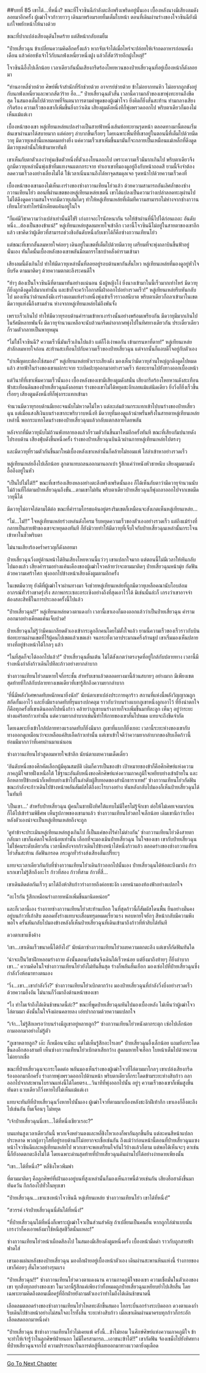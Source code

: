 ##บทที่ 85 เขาได้...ที่หนึ่ง?
ขณะที่โจวซินฉีกำลังตะลึงพรึงเพริดอยู่นั้นเอง เบื้องหลังนางมีเสียงลมดังลอยมาอีกครั้ง ผู้เฒ่าโจวก้าวยาวๆ เดินมาพร้อมรอยยิ้มเต็มใบหน้า ตอนที่เดินผ่านร่างของโจวซินฉียังมีแก่ใจพยักหน้าให้นางด้วย

ขณะที่ปากเปล่งเสียงดุดันโหดร้าย แต่สีหน้ากลับอมยิ้ม

“ป๋ายเสี่ยวฉุน ข้าเปลี่ยนความคิดอีกครั้งแล้ว หากจับเจ้าได้เมื่อไหร่จะปล่อยให้เจ้าอดอาหารก่อนหนึ่งเดือน แล้วค่อยขังเจ้าไว้กับนกฟ่งเหนี่ยวหนึ่งฝูง แล้วก็สัตว์ร้ายอีกฝูงใหญ่!”

โจวซินฉีอึ้งไปเล็กน้อย เวลาเดียวกันนั้นเสียงกรีดร้องโหยหวนของป๋ายเสี่ยวฉุนที่อยู่เบื้องหน้าก็ดังลอยมา

“ท่านอาหลี่ช่วยด้วย ศิษย์พี่เจ้าสำนักที่รักช่วยด้วย อาจารย์ช่วยด้วย ข้าไม่อยากทนหิว ไม่อยากถูกขังอยู่กับนกฟ่งเหนี่ยวและพวกสัตว์ร้าย ฮือ...” ป๋ายเสี่ยวฉุนตัวสั่น เวลานี้ความกลัวของเขาพุ่งทะยานถึงขีดสุด ในสมองเต็มไปด้วยภาพที่จินตนาการตามคำพูดของผู้เฒ่าโจว ยิ่งคิดก็ยิ่งสั่นสะท้าน ท่ามกลางเสียงกรีดร้อง ความเร็วของเขาก็เพิ่มขึ้นยิ่งกว่าเดิม เสียงตูมดังหนึ่งทีก็พุ่งพรวดออกไป พริบตาเดียวก็มองไม่เห็นแม้แต่เงา

เบื้องหน้าของเขา หลู่เทียนเหล่ยแปลงร่างเป็นสายฟ้าหนึ่งเส้นห้อทะยานรุดหน้า ตลอดทางมานี้ตอนเริ่มต้นเขาผ่านมาได้สบายมาก แต่ค่อยๆ ลำบากขึ้นเรื่อยๆ โดยเฉพาะพื้นที่ที่เขาอยู่ในตอนนี้ที่เต็มไปด้วยมีดวายุ มีดวายุเหล่านี้แหลมคมอย่างยิ่ง แค่ความเร็วเขาเพิ่มขึ้นมามันก็จะกลายเป็นเหมือนแม่เหล็กที่ดึงดูดมีดวายุเหล่านั้นให้เข้ามาหาทันที

เขาเห็นกับตาตัวเองว่าหุ่นเชิดตัวหนึ่งที่ตัวเองโยนออกไป เพราะความเร็วมีมากเกินไป พริบตาเดียวจึงถูกมีดวายุเหล่านั้นพุ่งเข้าทิ่มแทงจนแตกกระจาย ทำเอาเขาที่มองดูอยู่ถึงกับหน้าถอดสี ยามนี้จึงจำต้องลดความเร็วลงอย่างเลี่ยงไม่ได้ ใช้เวลาเนิ่นนานถึงได้หาจุดสมดุลเจอ รุดหน้าไปด้วยความเร็วคงที่

เบื้องหน้าของเขามองไม่เห็นเงาร่างของซ่างกวานเทียนโย่วแล้ว ด้วยความสามารถอันเลิศล้ำของซ่างกวานเทียนโย่ว ตอนที่ผ่านเขตของหลู่เทียนเหล่ยเขตนี้ เขาได้แปลงเป็นความว่างเปล่าลอดทะลุผ่านไป ไม่ได้ดึงดูดความสนใจจากมีดวายุเล่มใดๆ ทำให้หลู่เทียนเหล่ยที่เดิมทีความสามารถไม่ห่างจากซ่างกวานเทียนโย่วเท่าไหร่นักเคียดแค้นอยู่ในใจ

“ก็แค่มีวิชาความว่างเปล่าเท่านั้นมิใช่รึ เก่งกาจอะไรนักหนากัน รอให้ข้าผ่านที่นี่ไปได้ก่อนเถอะ อันดับหนึ่ง...ต้องเป็นของข้าแน่!” หลู่เทียนเหล่ยสูดลมหายใจเข้าลึก เวลานี้โจวซินฉีไม่อยู่ในสายตาของเขาอีกแล้ว เขาคิดว่าผู้เดียวที่สามารถช่วงชิงอันดับหนึ่งกับเขาได้ก็คือซ่างกวานเทียนโย่ว

แต่ขณะที่เขากลั้นลมหายใจค่อยๆ เดินอยู่ในเขตที่เต็มไปด้วยมีดวายุ เตรียมที่จะพุ่งถลาบินขึ้นฟ้าอยู่นั่นเอง ทันใดนั้นเบื้องหลังของเขาพลันมีลมกรรโชกบ้าคลั่งคำรามเข้ามา

เสียงลมนี้ดังเกินไป ทำให้มีดวายุเหล่านั้นที่ลอยอยู่รอบด้านพากันสั่นไหว หลู่เทียนเหล่ยที่มองดูอยู่หัวใจบีบรัด ตามมาติดๆ ด้วยความตกตะลึงระคนดีใจ


“ฮ่าๆ ต้องเป็นโจวซินฉีที่ตามมาทันอย่างแน่นอน นังผู้หญิงโง่ ยิ่งนางเข้ามาในนี้เร็วมากเท่าไหร่ มีดวายุก็ยิ่งถูกดึงดูดไปมากเท่านั้น และข้าก็จะคว้าโอกาสนี้ฝ่าออกไปอย่างรวดเร็ว!” หลู่เทียนเหล่ยรีบหันกลับไป มองเห็นว่าด้านหลังมีเงาร่างผอมแห้งร่างหนึ่งพุ่งเข้าเร็วราวอสนีบาต พริบตาเดียวก็ถลาเข้ามาในเขตมีดวายุแห่งนี้ถึงสามส่วน ห่างจากหลู่เทียนเหล่ยไม่ถึงพันจั้ง

เพราะเร็วเกินไป ทำให้มีดวายุรอบด้านคำรามเข้าหาเงาร่างนั้นอย่างพร้อมเพรียงกัน มีดวายุมีมากเกินไป ในรัศมีหลายพันจั้ง มีดวายุจำนวนเหลือจะนับล้วนกรีดผ่าอากาศพุ่งไปในทิศทางเดียวกัน ประเดี๋ยวเดียวก็รวมตัวกลายเป็นพายุหมุน

“ไม่ใช่โจวซินฉี? ความเร็วนี่มันเร็วเกินไปแล้ว แต่ก็โง่เง่าพอกัน เข้ามารนหาที่ตาย!” หลู่เทียนเหล่ยสำลักลมหายใจก่อน สะท้านสะเทือนไปกับความเร็วของป๋ายเสี่ยวฉุน แต่จากนั้นก็แอบดีใจอยู่กับตัวเอง

“บำเพ็ญตบะต้องใช้สมอง!” หลู่เทียนเหล่ยหัวเราะเสียงดัง มองเห็นว่ามีดวายุส่วนใหญ่ถูกดึงดูดไปหมดแล้ว สายฟ้าในร่างของเขาแผ่กระจาย ระเบิดปะทุออกมาอย่างรวดเร็ว ห้อทะยานไปยังทางออกเบื้องหน้า

แต่วินาทีที่เขาเพิ่มความเร็วนั้นเอง เบื้องหลังของเขามีเสียงตูมดังสนั่น เสียงกรีดร้องโหยหวนดังสะเทือนฟ้าสะเทือนดินของป๋ายเสี่ยวฉุนดังลอยมา ร่างของเขาไม่ได้หยุดชะงักเลยแม้แต่นิดเดียว ยิ่งวิ่งก็ยิ่งเร็วขึ้นเรื่อยๆ เสียงตูมดังหนึ่งทีก็พุ่งกระแทกเข้ามา

จำนวนมีดวายุรอบด้านมีเยอะจนนับไม่หวาดไม่ไหว แต่ละเล่มล้วนกระแทกเข้าไปบนร่างของป๋ายเสี่ยวฉุน แต่เมื่อแสงสีเงินบนร่างเขากะพริบวาบหนึ่งที มีดวายุที่มองดูแล้วน่าพรั่นพรึงในสายตาหลู่เทียนเหล่ยเหล่านี้ พอกระแทกโดนร่างของป๋ายเสี่ยวฉุนแล้วกลับแตกสลายโดยพลัน

หลังจากที่มีดวายุนับไม่ถ้วนพังทลายลงแล้วก็รวมตัวกันขึ้นมาใหม่อีกครั้งทันที ขณะที่เสียงกัมปนาทดังไปรอบด้าน เสียงฟุ่บดังขึ้นหนึ่งครั้ง ร่างของป๋ายเสี่ยวฉุนบินฉิวผ่านกายหลู่เทียนเหล่ยไปตรงๆ

และมีดวายุที่รวมตัวกันขึ้นมาใหม่เบื้องหลังเขาเหล่านั้นก็คล้ายไม่ยอมแพ้ ไล่ล่าเข้าหาอย่างรวดเร็ว

หลู่เทียนเหล่ยอึ้งไปเล็กน้อย ลูกตาแทบถลนออกมานอกเบ้า รู้สึกแค่ว่าหนังหัวชาหนึบ เสียงตูมตามดังอื้ออึงอยู่ในหัว

“เป็นไปไม่ได้!!” ขณะที่เขาร้องเสียงหลงอย่างตะลึงพรึงเพริดนั้นเอง ก็ได้เห็นกับตาว่ามีดวายุจำนวนนับไม่ถ้วนที่ไล่ตามป๋ายเสี่ยวฉุนถึงขั้น...ตามเขาไม่ทัน พริบตาเดียวป๋ายเสี่ยวฉุนก็พุ่งถลาออกไปจากเขตมีดวายุนี้ได้

มีดวายุไม่อาจไล่ตามได้ต่อ ขณะที่คำรามโกรธแค้นอยู่ตรงริมเขตก็เหมือนจะสังเกตเห็นหลู่เทียนเหล่ย...

“ไม่...ไม่!!” ใจหลู่เทียนเหล่ยร่วงหล่นดังโครม รีบหยุดความเร็วของตัวเองอย่างรวดเร็ว แต่ถึงแม้ร่างที่กลายเป็นสายฟ้าของเขาจะหยุดลงทันที ก็ยังมิวายทำให้มีดวายุที่เจ็บใจกับป๋ายเสี่ยวฉุนเหล่านั้นกระโจนเข้าหาในชั่วพริบตา

ไม่นานเสียงร้องคร่ำครวญก็ดังลอยมา

ป๋ายเสี่ยวฉุนวิ่งอยู่ด้านหน้าได้ยินเสียงโหยหวนนี้แว่วๆ เขาแปลกใจมาก แต่ตอนนี้ไม่มีเวลาให้หันกลับไปมองแล้ว เสียงคำรามอย่างแค้นเคืองของผู้เฒ่าโจวคล้ายว่าจะตามมาติดๆ ป๋ายเสี่ยวฉุนหน้ามุ่ย กัดฟันด้วยความเศร้าโศก พุ่งออกไปข้างหน้าเสียงดังตูมตามอีกครั้ง

ในเขตมีดวายุ ยังดีที่ผู้เฒ่าโจวผ่านทางมา จึงช่วยหลู่เทียนเหล่ยที่ถูกมีดวายุเหลือคณานับโอบล้อม อาภรณ์ทั่วร่างขาดรุ่งริ่ง สภาพกระเซอะกระเซิงอย่างถึงที่สุดเอาไว้ได้ มิเช่นนั้นล่ะก็ เกรงว่าเขาอาจจำต้องสละสิทธิ์ในการประลองครั้งนี้ไปแล้ว

“ป๋ายเสี่ยวฉุน!!” หลู่เทียนเหล่ยดวงตาแดงก่ำ เวลานี้เขาเองก็มองออกแล้วว่าเป็นป๋ายเสี่ยวฉุน คำรามออกมาอย่างเคียดแค้นเจ็บปวด!

ป๋ายเสี่ยวฉุนไม่รู้ว่ามีคนเกลียดตัวเองเข้ากระดูกอีกคนโดยไม่ตั้งใจแล้ว ยามนี้ความเร็วของเร็วราวกับบิน ห้อทะยานผ่านเขตที่ไร้ผู้คนไปเขตแล้วเขตเล่า จนกระทั่งเวลาประมาณครึ่งก้านธูป เขาเริ่มมองเห็นปลายทางที่อยู่ข้างหน้าได้ไกลๆ แล้ว

“ในที่สุดก็จะได้ออกไปแล้ว!” ป๋ายเสี่ยวฉุนตื่นเต้น ไม่ได้สังเกตว่าตรงจุดที่อยู่ใกล้กับปลายทาง เวลานี้มีร่างหนึ่งกำลังก้าวเดินไปทีละก้าวอย่างยากลำบาก

ซ่างกวานเทียนโย่วลมหายใจถี่กระชั้น สำหรับเขาแล้วตลอดทางมานี้ล้วนสบายๆ อย่างมาก มีเพียงเขตสุดท้ายที่ใกล้กับปลายทางเขตเดียวที่เขารู้สึกถึงความยากลำบาก

‘ที่นี่มีพลังวิเศษกดทับหนักหนายิ่งนัก!’ นัยน์ตาเขาเปล่งประกายดุกร้าว สถานที่แห่งนี้พลังวิญญาณถูกสกัดกั้นเอาไว้ และยิ่งมีแรงกดทับที่รุนแรงปกคลุม ราวกับว่าบนร่างแบกภูเขาหนึ่งลูกเอาไว้ ที่ยิ่งน่าตกใจก็คือทุกครั้งที่เขาเดินออกไปหนึ่งก้าว คล้ายว่าภูเขาบนร่างกายก็จะเพิ่มขึ้นมาทีละลูก เห็นๆ อยู่ว่าระยะห่างแค่ร้อยก้าวเท่านั้น แต่ความยากลำบากเช่นนี้ทำให้กายของเขาสั่นไปหมด แทบจะถึงขีดจำกัด

โดยเฉพาะยิ่งเข้าใกล้ปลายทางแรงกดทับก็ยิ่งมีมาก ภูเขาที่แบกก็ยิ่งเยอะ เวลานี้ระยะห่างของเขากับทางออกดูเหมือนว่าจะเหลือแค่สิบเอ็ดก้าวเท่านั้น แต่เขาเข้าใจดีว่าความยากลำบากของสิบเอ็ดก้าวนี้ ย่อมมีมากกว่าที่เคยผ่านมาแน่นอน

ซ่างกวานเทียนโย่วสูดลมหายใจเข้าลึก นัยน์ตาเผยความเด็ดเดี่ยว

‘อันดับหนึ่งของศึกคัดเลือกผู้มีคุณสมบัติ เดิมก็ควรเป็นของข้า เป้าหมายของข้าก็คือศึกศิษย์แห่งความภาคภูมิใจชายฝั่งเหนือใต้ ใช้ฐานะอันดับหนึ่งของศึกศิษย์แห่งความภาคภูมิใจเหยียบย่างเข้าฝ่ายใน และอีกหลายปีข้างหน้าก็เหยียบย่างเข้าไปในลำดับผู้สืบทอดของสำนักธาราเทพ!’ ซ่างกวานเทียนโย่วกัดฟัน ขณะกำลังจะก้าวเดินไปข้างหน้าพลันสัมผัสได้ถึงอะไรบางอย่าง หันหลังกลับไปมองก็เห็นป๋ายเสี่ยวฉุนได้ในทันที

‘เป็นเขา...’ สำหรับป๋ายเสี่ยวฉุน ผู้คนในชายฝั่งทิศใต้แทบไม่มีใครไม่รู้จักเขา ต่อให้ไม่เคยเจอมาก่อน ก็ได้ไปเข้าร่วมพิธีศพ เห็นรูปภาพของเขามาแล้ว ซ่างกวานเทียนโย่วตกใจเล็กน้อย เดิมเขานึกว่าเบื้องหลังตัวเองน่าจะเป็นหลู่เทียนเหล่ยถึงจะถูก

‘ดูท่าข้าจะประเมินหลู่เทียนเหล่ยสูงเกินไป ก็เป็นแค่ของไร้ค่าไม่ต่างกัน’ ซ่างกวานเทียนโย่วดึงสายตากลับมา เขาก็แค่ตกใจเล็กน้อยเท่านั้น เลือกที่จะมองเมินป๋ายเสี่ยวฉุน ในใจของเขา เขากับป๋ายเสี่ยวฉุนไม่ใช่คนระดับเดียวกัน เวลานี้หลังจากก้าวเดินไปข้างหน้าได้หนึ่งก้าวแล้ว ตลอดร่างของซ่างกวานเทียนโย่วสั่นสะท้าน กัดฟันกรอด กระดูกทั่วร่างส่งเสียงลั่นเปรี๊ยะๆ

แทบจะเวลาเดียวกันกับที่ซ่างกวานเทียนโย่วเดินก้าวออกไปนั้นเอง ป๋ายเสี่ยวฉุนได้ห้อตะบึงมาถึง ก้าวแรกเขาไม่รู้สึกถึงอะไร ก้าวที่สอง ก้าวที่สาม ก้าวที่สี่...

เขาเดินติดต่อกันเร็วๆ มาได้ถึงห้าสิบก้าวร่างกายถึงค่อยชะงัก เงยหน้ามองท้องฟ้าอย่างแปลกใจ

“อะไรกัน รู้สึกเหมือนร่างกายหนักเพิ่มขึ้นมานิดหน่อย”

และก็เวลานี้เอง ร่างกายซ่างกวานเทียนโย่วสะท้านเยือก ในที่สุดก้าวนี้ก็สัมผัสโดนพื้น ยืนอย่างมั่นคงอยู่บนก้าวที่เก้าสิบ ตลอดทั้งร่างแทบจะเสื่อมทรุดหมดเรี่ยวแรง หอบหายใจฮักๆ สีหน้ากลับมีความพึงพอใจ ครั้นหันกลับไปมองข้างหลังก็เห็นป๋ายเสี่ยวฉุนที่เดินเข้ามาถึงก้าวที่ห้าสิบได้ทันที

ดวงตาเขาแข็งค้าง

‘เขา...เขาเดินเร็วขนาดนี้ได้ยังไง!’ นัยน์ตาซ่างกวานเทียนโย่วเผยความตกตะลึง แต่เขาก็กัดฟันทันใด

‘น่าจะเป็นวิชาฝึกหลอมร่างกาย ดังนั้นตอนเริ่มต้นจึงเดินได้เร็วหน่อย แต่ยิ่งมาถึงท้ายๆ ก็ยิ่งลำบาก เขา...’ ความคิดในใจซ่างกวานเทียนโย่วยังไม่ทันสิ้นสุด ร่างก็พลันสั่นเยือก มองเซ่อไปที่ป๋ายเสี่ยวฉุนซึ่งกำลังวิ่งห้อมาทางตนเอง

‘วิ่ง...เขา...เขากำลังวิ่ง?’ ซ่างกวานเทียนโย่วเบิกตากว้าง มองป๋ายเสี่ยวฉุนที่กำลังวิ่งบึ่งอย่างรวดเร็วด้วยความอึ้งงัน ไม่นานก็วิ่งมาถึงด้านหน้าของเขา

“ไง ทำไมเจ้าถึงได้เดินช้าขนาดนี้ล่ะ?” ขณะที่พูดป๋ายเสี่ยวฉุนหันไปมองเบื้องหลัง ไม่เห็นว่าผู้เฒ่าโจวไล่ตามมา ดังนั้นในใจจึงผ่อนคลายลง เอ่ยปากถามด้วยความแปลกใจ

“เจ้า...ไม่รู้สึกเหรอว่าบนร่างมีภูเขาอยู่หลายลูก?” ซ่างกวานเทียนโย่วหนังตากระตุก เซ่อไปเล็กน้อย ถามออกมาอย่างไม่รู้ตัว

“ภูเขาหลายลูก? เอ๊ะ ก็เหมือนจะมีนะ แต่ไม่เห็นรู้สึกอะไรเลย” ป๋ายเสี่ยวฉุนอึ้งเล็กน้อย แถมยังกระโดดขึ้นลงอีกสองสามที เห็นซ่างกวานเทียนโย่วเบิกตาเสียกว้าง สูดลมหายใจเฮือก ใบหน้าเต็มไปด้วยความไม่อยากเชื่อ

ขณะที่ป๋ายเสี่ยวฉุนจะกระโดดต่อ พลันมองเห็นร่างของผู้เฒ่าโจวที่ไล่ตามมาไกลๆ เขาเปล่งเสียงกรีดร้องออกมาอีกครั้ง ร่างกายพุ่งพรวดออกไปด้านหน้า พริบตาเดียวก็กระโดดข้ามระยะห่างสิบก้าว ถลาออกไปจากสะพานโบราณแห่งนี้ได้โดยตรง...วินาทีที่พุ่งออกไปนั้น อยู่ๆ ความเร็วของเขาก็เพิ่มสูงขึ้นทันตา แวบเดียวก็วิ่งหายไปไม่เห็นแม้แต่เงา

แทบจะทันทีที่ป๋ายเสี่ยวฉุนวิ่งหายไปนั้นเอง ผู้เฒ่าโจวที่ตามมาเบื้องหลังชะงักฝีเท้ากึก เขาเองก็อึ้งตะลึงไปเช่นกัน ยิ้มเจื่อนๆ ไม่หยุด

“เจ้าป๋ายเสี่ยวฉุนนี่เขา...ได้ที่หนึ่งเชียวเรอะ?”

บนแท่นสูงเวลาเดียวกันนี้ พวกเจิ้งหย่วนตงและหลี่ชิงโหวเองก็พากันลุกขึ้นยืน แต่ละคนสีหน้าแปลกประหลาด พวกผู้อาวุโสที่อยู่รอบด้านก็ไม่อยากจะเชื่อเช่นกัน ถึงแม้ว่าก่อนหน้านี้ตอนที่ป๋ายเสี่ยวฉุนแซงหน้าโจวซินฉีและหลู่เทียนเหล่ยไป พวกเขาจะพอเตรียมใจกันไว้บ้างแล้วก็ตาม แต่พอได้เห็นจะๆ ตาเช่นนี้ก็ยังอดตกตะลึงไม่ได้ โดยเฉพาะด่านสุดท้ายที่ป๋ายเสี่ยวฉุนดันผ่านไปได้อย่างง่ายดายเพียงนั้น

“เขา...ได้ที่หนึ่ง?”  หลี่ชิงโหวพึมพำ

ที่ตามมาติดๆ คือลูกศิษย์ที่เฝ้ามองอยู่บนที่สูงเหล่านั้นก็มองเห็นภาพนี้ด้วยเช่นกัน เสียงฮือฮาดังขึ้นมาทันควัน กึกก้องไปทั่วในหุบเขา

“ป๋ายเสี่ยวฉุน...เขาแซงหน้าโจวซินฉี หลู่เทียนเหล่ย ซ่างกวานเทียนโย่ว เขาได้ที่หนึ่ง!”

“สวรรค์ เจ้าป๋ายเสี่ยวฉุนนี่ดันได้ที่หนึ่ง!”

“ที่ป๋ายเสี่ยวฉุนได้ที่หนึ่งก็เพราะผู้เฒ่าโจวเป็นส่วนสำคัญ ถ้าเปลี่ยนเป็นคนอื่น หากถูกไล่ฆ่าแบบนั้น เกรงว่าก็คงเอาพลังมาใช้หนีสุดชีวิตนั่นแหละ!”

ซ่างกวานเทียนโย่วหน้าเผือดสีลงไป ในสมองมีเสียงดังตูมหนึ่งครั้ง เบื้องหน้ามืดดำ ราวกับถูกสายฟ้าฟาดใส่

เขามองแผ่นหลังของป๋ายเสี่ยวฉุน มองอีกฝ่ายอยู่เบื้องหน้าตัวเอง เดินผ่านสะพานหินแห่งนี้ ร่างกายของเขาก็ค่อยๆ สั่นไหวอย่างรุนแรง

“ป๋ายเสี่ยวฉุน!!” ซ่างกวานเทียนโย่วดวงตาแดงฉาน ความภาคภูมิใจของเขา ความเชื่อมั่นในตัวเองของเขา ทุกสิ่งทุกอย่างของเขา ในเวลานี้รู้สึกแค่เพียงว่าทั้งหมดถูกป๋ายเสี่ยวฉุนเหยียบย่ำไปเสียสิ้น โดยเฉพาะยามคิดถึงตอนเมื่อครู่ที่อีกฝ่ายยังถามตัวเองว่าทำไมถึงได้เดินช้าขนาดนี้

เลือดลมตลอดร่างของซ่างกวานเทียนโย่วไหลทะลักขึ้นสมอง ไอกระบี่นอกร่างระเบิดออก ดวงตาแดงก่ำ รีบเดินไปข้างหน้าอย่างไม่สนใจอะไรทั้งสิ้น ระยะห่างสิบก้าว เมื่อเขาเดินผ่านมาครบทุกก้าวก็กระอักเลือดสดออกมาหนึ่งคำ

“ป๋ายเสี่ยวฉุน ข้าซ่างกวานเทียนโย่วไม่เคยแพ้ ครั้งนี้...ข้าไม่ยอม ในศึกษ์ศิษย์แห่งความภาคภูมิใจ ข้าจะทำให้เจ้ารู้ว่าในลูกศิษย์ฝ่ายนอก ไม่มีใครสามารถ...เอาชนะข้าได้!!” เขากัดฟัน จ้องเขม็งไปยังทิศทางที่ป๋ายเสี่ยวฉุนจากไป ความปรารถนาในการต่อสู้ที่เผยออกมาทางแววตายิ่งดุเดือด

---------


[Go To Next Chapter]( ./86.md)